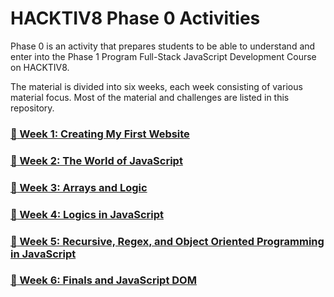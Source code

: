 # HACKTIV8 Phase 0 Activities

Phase 0 is an activity that prepares students to be able to understand and enter into the Phase 1 Program Full-Stack JavaScript Development Course on HACKTIV8.

The material is divided into six weeks, each week consisting of various material focus. Most of the material and challenges are listed in this repository.

### [:open_file_folder: Week 1: Creating My First Website](https://github.com/andreassosilo/hacktiv8/blob/master/phase0/week1/README.md)
### [:open_file_folder: Week 2: The World of JavaScript](https://github.com/andreassosilo/hacktiv8/blob/master/phase0/week2/README.md)
### [:open_file_folder: Week 3: Arrays and Logic](https://github.com/andreassosilo/hacktiv8/blob/master/phase0/week3/README.md)
### [:open_file_folder: Week 4: Logics in JavaScript](https://github.com/andreassosilo/hacktiv8/blob/master/phase0/week4/README.md)
### [:open_file_folder: Week 5: Recursive, Regex, and Object Oriented Programming in JavaScript](https://github.com/andreassosilo/hacktiv8/blob/master/phase0/week5/README.md)
### [:open_file_folder: Week 6: Finals and JavaScript DOM](https://github.com/andreassosilo/hacktiv8/blob/master/phase0/week6/README.md)
